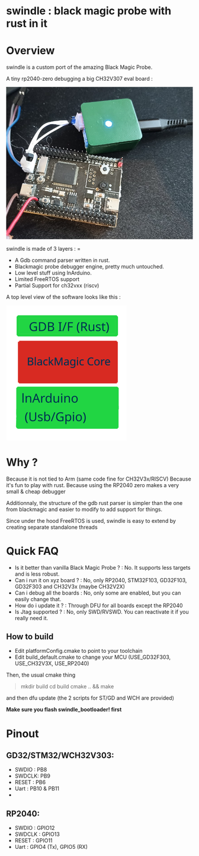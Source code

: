 
swindle : black magic probe with rust in it
=====

Overview
=====


swindle is a custom port of the amazing Black Magic Probe.




A tiny rp2040-zero debugging a big CH32V307 eval board :

![screenshot](assets/web/rp2040_ch32.png?raw=true "front")

swindle is made of 3 layers : = 

* A Gdb command parser written in rust.
* Blackmagic probe debugger engine, pretty much untouched.
* Low level stuff using lnArduino.
* Limited FreeRTOS support
* Partial Support for ch32vxx (riscv)

A top level view of the software looks like this :

![screenshot](assets/web/swindle.png?raw=true "front")



Why ?
=====
Because it is not tied to Arm (same code fine for CH32V3x/RISCV)
Because it's fun to play with rust.
Because using the RP2040 zero makes a very small & cheap debugger

Additionnaly, the structure of the gdb rust parser is simpler than the one
from blackmagic and easier to modify to add support for things.

Since under the hood FreeRTOS is used, swindle is easy to extend by creating separate standalone threads

Quick FAQ
==================

* Is it better than vanilla Black Magic Probe ? : No. It supports less targets and is less robust.
* Can i run it on xyz board ? : No, only RP2040, STM32F103, GD32F103, GD32F303 and CH32V3x (maybe CH32V2X)
* Can i debug all the boards : No, only some are enabled, but you can easily change that.
* How do i update it ? : Through DFU for all boards except the RP2040
* Is Jtag supported ? : No, only SWD/RVSWD. You can reactivate it if you really need it.

How to build
------------

* Edit platformConfig.cmake to point to your toolchain
* Edit build_default.cmake to change your MCU (USE_GD32F303, USE_CH32V3X, USE_RP2040)

Then, the usual cmake thing
> mkdir build
> cd build
> cmake .. && make

and then dfu update (the 2 scripts for ST/GD and WCH are provided)


**Make sure you flash swindle_bootloader! first**

Pinout
==================
GD32/STM32/WCH32V303:
------------------
- SWDIO : PB8
- SWDCLK: PB9
- RESET : PB6
- Uart : PB10 & PB11
- 
RP2040:
------------------
- SWDIO  : GPIO12
- SWDCLK : GPIO13
- RESET  : GPIO11
- Uart   : GPIO4 (Tx), GPIO5 (RX)
   
   
